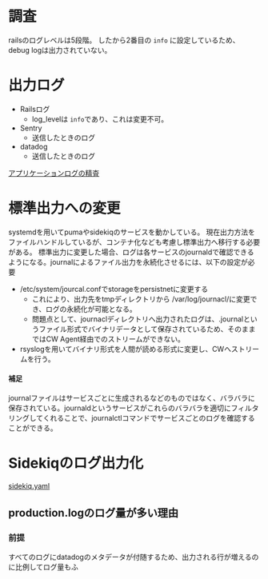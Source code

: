 # 調査
railsのログレベルは5段階。
したから2番目の `info` に設定しているため、debug logは出力されていない。

# 出力ログ
- Railsログ
	- log_levelは `info`であり、これは変更不可。
- Sentry
	- 送信したときのログ
- datadog
	- 送信したときのログ

[アプリケーションログの精査](https://docs.google.com/spreadsheets/d/1EV0nwACvh0ZaieMZTpmvd6-pFu6MaoP8kyoctfvCMmc/edit?gid=1008919601#gid=1008919601)


# 標準出力への変更
systemdを用いてpumaやsidekiqのサービスを動かしている。
現在出力方法をファイルハンドルしているが、コンテナ化なども考慮し標準出力へ移行する必要がある。
標準出力に変更した場合、ログは各サービスのjournaldで確認できるようになる。journalによるファイル出力を永続化させるには、以下の設定が必要
- /etc/system/jourcal.confでstorageをpersistnetに変更する
	- これにより、出力先をtmpディレクトリから /var/log/journacl/に変更でき、ログの永続化が可能となる。
	- 問題点として、journaclディレクトリへ出力されたログは、.journalというファイル形式でバイナリデータとして保存されているため、そのままではCW Agent経由でのストリームができない。
- rsyslogを用いてバイナリ形式を人間が読める形式に変更し、CWへストリームを行う。

#### 補足
journalファイルはサービスごとに生成されるなどのものではなく、バラバラに保存されている。journaldというサービスがこれらのバラバラを適切にフィルタリングしてくれることで、journalctlコマンドでサービスごとのログを確認することができる。


# Sidekiqのログ出力化
[sidekiq.yaml](https://taroooth.hatenablog.com/entry/2023/07/08/100520#:~:text=:pidfile:%20./tmp/pids/sidekiq.pid%20:%20Sidekiq%E3%81%AE%E3%83%97%E3%83%AD%E3%82%BB%E3%82%B9ID%E3%82%92%E4%BF%9D%E5%AD%98%E3%81%99%E3%82%8B%E3%81%9F%E3%82%81%E3%81%AE%E3%83%95%E3%82%A1%E3%82%A4%E3%83%AB%E3%81%AE%E3%83%91%E3%82%B9%E3%82%92%E6%8C%87%E5%AE%9A%E3%81%97%E3%81%BE%E3%81%99%E3%80%82%E3%81%93%E3%82%8C%E3%81%AF%E3%82%B5%E3%83%BC%E3%83%90%E3%83%BC%E3%81%8C%E8%B5%B7%E5%8B%95%E3%81%97%E3%81%A6%E3%81%84%E3%82%8B%E9%96%93%E3%80%81%E3%81%9D%E3%81%AE%E3%83%97%E3%83%AD%E3%82%BB%E3%82%B9ID%E3%82%92%E4%BF%9D%E6%8C%81%E3%81%97%E3%81%BE%E3%81%99%E3%80%82%20:logfile:%20./log/sidekiq.log%20:%20Sidekiq%E3%81%AE%E3%83%AD%E3%82%B0%E3%81%8C%E5%87%BA%E5%8A%9B%E3%81%95%E3%82%8C%E3%82%8B%E3%83%95%E3%82%A1%E3%82%A4%E3%83%AB%E3%81%AE%E3%83%91%E3%82%B9%E3%82%92%E6%8C%87%E5%AE%9A%E3%81%97%E3%81%BE%E3%81%99%E3%80%82%20:concurrency:%2010%20:%20%E5%90%8C%E6%99%82%E3%81%AB%E5%AE%9F%E8%A1%8C%E5%8F%AF%E8%83%BD%E3%81%AA%E3%82%B8%E3%83%A7%E3%83%96%E3%81%AE%E6%9C%80%E5%A4%A7%E6%95%B0%E3%82%92%E6%8C%87%E5%AE%9A%E3%81%97%E3%81%BE%E3%81%99)

## production.logのログ量が多い理由
### 前提
すべてのログにdatadogのメタデータが付随するため、出力される行が増えるのに比例してログ量もふ